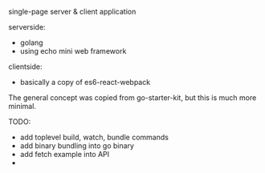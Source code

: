 single-page server & client application

serverside:
- golang
- using echo mini web framework

clientside:
- basically a copy of es6-react-webpack

The general concept was copied from go-starter-kit, but this is much more minimal.

TODO:
- add toplevel build, watch, bundle commands
- add binary bundling into go binary
- add fetch example into API
- 
